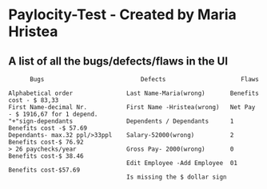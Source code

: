 # Paylocity-Test - Created by Maria Hristea

## A list of all the bugs/defects/flaws in the UI
 
          Bugs                           Defects                     Flaws            

    Alphabetical order               Last Name-Maria(wrong)       Benefits cost - $ 83,33
    First Name-decimal Nr.           First Name -Hristea(wrong)   Net Pay - $ 1916,67 for 1 depend.  
    "+"sign-dependants               Dependents / Dependants      1 Benefits cost -$ 57.69 
    Dependants- max.32 ppl/>33ppl    Salary-52000(wrong)          2 Benefits cost-$ 76.92                     
    > 26 paychecks/year              Gross Pay- 2000(wrong)       0 Benefits cost-$ 38.46                         
                                     Edit Employee -Add Employee  01 Benefits cost-$57.69                        
                                     Is missing the $ dollar sign  
                              
